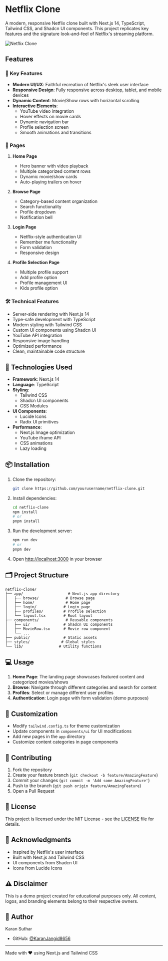# Netflix Clone

A modern, responsive Netflix clone built with Next.js 14, TypeScript, Tailwind CSS, and Shadcn UI components. This project replicates key features and the signature look-and-feel of Netflix's streaming platform.

![Netflix Clone](/public/netflix%20netflix%20home%20page.jpg)

## Features

### 🎯 Key Features

- **Modern UI/UX**: Faithful recreation of Netflix's sleek user interface
- **Responsive Design**: Fully responsive across desktop, tablet, and mobile devices
- **Dynamic Content**: Movie/Show rows with horizontal scrolling
- **Interactive Elements**: 
  - YouTube video integration
  - Hover effects on movie cards
  - Dynamic navigation bar
  - Profile selection screen
  - Smooth animations and transitions

### 📱 Pages

1. **Home Page**
   - Hero banner with video playback
   - Multiple categorized content rows
   - Dynamic movie/show cards
   - Auto-playing trailers on hover

2. **Browse Page**
   - Category-based content organization
   - Search functionality
   - Profile dropdown
   - Notification bell

3. **Login Page**
   - Netflix-style authentication UI
   - Remember me functionality
   - Form validation
   - Responsive design

4. **Profile Selection Page**
   - Multiple profile support
   - Add profile option
   - Profile management UI
   - Kids profile option

### 🛠️ Technical Features

- Server-side rendering with Next.js 14
- Type-safe development with TypeScript
- Modern styling with Tailwind CSS
- Custom UI components using Shadcn UI
- YouTube API integration
- Responsive image handling
- Optimized performance
- Clean, maintainable code structure

## 🔧 Technologies Used

- **Framework**: Next.js 14
- **Language**: TypeScript
- **Styling**: 
  - Tailwind CSS
  - Shadcn UI components
  - CSS Modules
- **UI Components**:
  - Lucide Icons
  - Radix UI primitives
- **Performance**:
  - Next.js Image optimization
  - YouTube iframe API
  - CSS animations
  - Lazy loading

## 📦 Installation

1. Clone the repository:
   ```bash
   git clone https://github.com/yourusername/netflix-clone.git
   ```

2. Install dependencies:
   ```bash
   cd netflix-clone
   npm install
   # or
   pnpm install
   ```

3. Run the development server:
   ```bash
   npm run dev
   # or
   pnpm dev
   ```

4. Open [http://localhost:3000](http://localhost:3000) in your browser

## 🗂️ Project Structure

```
netflix-clone/
├── app/                    # Next.js app directory
│   ├── browse/            # Browse page
│   ├── home/              # Home page
│   ├── login/            # Login page
│   ├── profiles/         # Profile selection
│   └── layout.tsx        # Root layout
├── components/            # Reusable components
│   ├── ui/               # Shadcn UI components
│   ├── MovieRow.tsx      # Movie row component
│   └── ...
├── public/               # Static assets
├── styles/              # Global styles
└── lib/                # Utility functions
```

## 💻 Usage

1. **Home Page**: The landing page showcases featured content and categorized movies/shows
2. **Browse**: Navigate through different categories and search for content
3. **Profiles**: Select or manage different user profiles
4. **Authentication**: Login page with form validation (demo purposes)

## 🎨 Customization

- Modify `tailwind.config.ts` for theme customization
- Update components in `components/ui` for UI modifications
- Add new pages in the `app` directory
- Customize content categories in page components

## 🤝 Contributing

1. Fork the repository
2. Create your feature branch (`git checkout -b feature/AmazingFeature`)
3. Commit your changes (`git commit -m 'Add some AmazingFeature'`)
4. Push to the branch (`git push origin feature/AmazingFeature`)
5. Open a Pull Request

## 📄 License

This project is licensed under the MIT License - see the [LICENSE](LICENSE) file for details.

## 🙏 Acknowledgments

- Inspired by Netflix's user interface
- Built with Next.js and Tailwind CSS
- UI components from Shadcn UI
- Icons from Lucide Icons

## ⚠️ Disclaimer

This is a demo project created for educational purposes only. All content, logos, and branding elements belong to their respective owners.

## 👤 Author

Karan Suthar
- GitHub: [@KaranJangid8656](https://github.com/KaranJangid8656)

---

Made with ❤️ using Next.js and Tailwind CSS